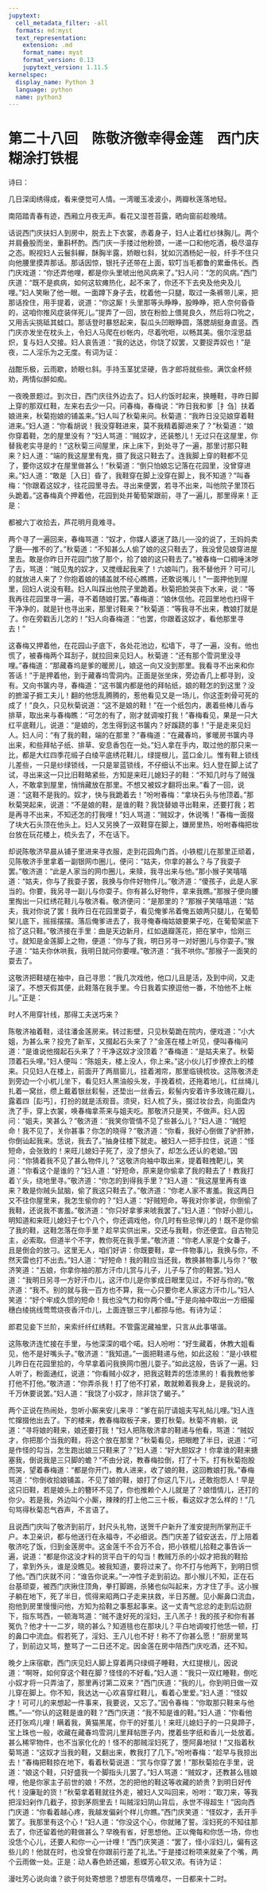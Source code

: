 ```yaml
---
jupytext:
  cell_metadata_filter: -all
  formats: md:myst
  text_representation:
    extension: .md
    format_name: myst
    format_version: 0.13
    jupytext_version: 1.11.5
kernelspec:
  display_name: Python 3
  language: python
  name: python3
---
```

#  第二十八回　陈敬济徼幸得金莲　西门庆糊涂打铁棍

诗曰：

几日深闺绣得成，看来便觉可人情。一湾暖玉凌波小，两瓣秋莲落地轻。

南陌踏青春有迹，西厢立月夜无声。看花又湿苍苔露，晒向窗前趁晚晴。

话说西门庆扶妇人到房中，脱去上下衣裳，赤着身子，妇人止着红纱抹胸儿。两个并肩叠股而坐，重斟杯酌。西门庆一手搂过他粉颈，一递一口和他吃酒，极尽温存之态。睨视妇人云鬟斜軃，酥胸半露，娇眼乜斜，犹如沉酒杨妃一般，纤手不住只向他腰里摸弄那话。那话因惊，银托子还带在上面，软叮当毛都鲁的累垂伟长。西门庆戏道：“你还弄他哩，都是你头里唬出他风病来了。”妇人问：“怎的风病。”西门庆道：“既不是疯病，如何这软瘫热化，起不来了，你还不下去央及他央及儿哩。”妇人笑瞅了他一眼。一面蹲下身子去，枕着他一只腿，取过一条裤带儿来，把那话拴住，用手提着，说道：“你这厮！头里那等头睁睁，股睁睁，把人奈何昏昏的，这咱你推风症装佯死儿。”提弄了一回，放在粉脸上偎晃良久，然后将口吮之，又用舌尖挑砥其蛙口。那话登时暴怒起来，裂瓜头凹眼睁圆，落腮胡挺身直竖。西门庆亦发坐在枕头上，令妇人马爬在纱帐内，尽着吮咂，以畅其美。俄尔淫思益炽，复与妇人交接。妇人哀告道：“我的达达，你饶了奴罢，又要捉弄奴也！”是夜，二人淫乐为之无度。有词为证：

战酣乐极，云雨歇，娇眼乜斜。手持玉茎犹坚硬，告才郎将就些些。满饮金杯频劝，两情似醉如痴。

一夜晚景题过。到次日，西门庆往外边去了。妇人约饭时起来，换睡鞋，寻昨日脚上穿的那双红鞋，左来右去少一只。问春梅，春梅说：“昨日我和爹［扌刍］扶着娘进来，秋菊抱娘的铺盖来。”妇人叫了秋菊来问。秋菊道：“我昨日没见娘穿着鞋进来。”妇人道：“你看胡说！我没穿鞋进来，莫不我精着脚进来了？”秋菊道：“娘你穿着鞋，怎的屋里没有？”妇人骂道：“贼奴才，还装憨儿！无过只在这屋里，你替我老实寻是的！”这秋菊三间屋里，床上床下，到处寻了一遍，那里讨那只鞋来？妇人道：“端的我这屋里有鬼，摄了我这只鞋去了。连我脚上穿的鞋都不见了，要你这奴才在屋里做甚么！”秋菊道：“倒只怕娘忘记落在花园里，没曾穿进来。”妇人道：“敢是［入日］昏了，我鞋穿在脚上没穿在脚上，我不知道？”叫春梅：“你跟着这奴才，往花园里寻去。寻出来便罢，若寻不出来，叫他院子里顶石头跪着。”这春梅真个押着他，花园到处并葡萄架跟前，寻了一遍儿，那里得来！正是：

都被六丁收拾去，芦花明月竟难寻。

两个寻了一遍回来，春梅骂道：“奴才，你媒人婆迷了路儿──没的说了，王妈妈卖了磨──推不的了。”秋菊道：“不知甚么人偷了娘的这只鞋去了，我没曾见娘穿进屋里去。敢是你昨日开花园门放了那个，拾了娘的这只鞋去了。”被春梅一口稠唾沫哕了去，骂道：“贼见鬼的奴才，又搅缠起我来了！六娘叫门，我不替他开？可可儿的就放进人来了？你抱着娘的铺盖就不经心瞧瞧，还敢说嘴儿！”一面押他到屋里，回妇人说没有鞋。妇人叫踩出他院子里跪着。秋菊把脸哭丧下水来，说：“等我再往花园里寻一遍，寻不着随娘打罢。”春梅道：“娘休信他。花园里地也扫得干干净净的，就是针也寻出来，那里讨鞋来？”秋菊道：“等我寻不出来，教娘打就是了。你在旁戳舌儿怎的！”妇人向春梅道：“也罢，你跟着这奴才，看他那里寻去！”

这春梅又押着他，在花园山子底下，各处花池边，松墙下，寻了一遍，没有。他也慌了，被春梅两个耳刮子，就拉回来见妇人。秋菊道：“还有那个雪洞里没寻哩。”春梅道：“那藏春坞是爹的暖房儿，娘这一向又没到那里。我看寻不出来和你答话！”于是押着他，到于藏春坞雪洞内。正面是张坐床，旁边香几上都寻到，没有。又向书箧内寻，春梅道：“这书箧内都是他的拜帖纸，娘的鞋怎的到这里？没的摭溜子捱工夫儿！翻的他恁乱腾腾的，惹他看见又是一场儿，你这歪刺骨可死的成了！”良久，只见秋菊说道：“这不是娘的鞋！”在一个纸包内，裹着些棒儿香与排草，取出来与春梅瞧：“可怎的有了，刚才就调唆打我！”春梅看见，果是一只大红平底鞋儿，说道：“是娘的，怎生得到这书箧内？好蹊跷的事！”于是走来见妇人。妇人问：“有了我的鞋，端的在那里？”春梅道：“在藏春坞，爹暖房书箧内寻出来，和些拜帖子纸、排草、安息香包在一处。”妇人拿在手内，取过他的那只来一比，都是大红四季花缎子白绫平底绣花鞋儿，绿提根儿，蓝口金儿。惟有鞋上锁线儿差些，一只是纱绿锁线，一只是翠蓝锁线，不仔细认不出来。妇人登在脚上试了试，寻出来这一只比旧鞋略紧些，方知是来旺儿媳妇子的鞋：“不知几时与了贼强人，不敢拿到屋里，悄悄藏放在那里。不想又被奴才翻将出来。”看了一回，说道：“这鞋不是我的。奴才，快与我跪着去！”吩咐春梅：“拿块石头与他顶着。”那秋菊哭起来，说道：“不是娘的鞋，是谁的鞋？我饶替娘寻出鞋来，还要打我；若是再寻不出来，不知还怎的打我哩！”妇人骂道：“贼奴才，休说嘴！”春梅一面掇了块大石头顶在他头上。妇人又另换了一双鞋穿在脚上，嫌房里热，吩咐春梅把妆台放在玩花楼上，梳头去了，不在话下。

却说陈敬济早晨从铺子里进来寻衣服，走到花园角门首。小铁棍儿在那里正顽着，见陈敬济手里拿着一副银网巾圈儿，便问：“姑夫，你拿的甚么？与了我耍子罢。”敬济道：“此是人家当的网巾圈儿，来赎，我寻出来与他。”那小猴子笑嘻嘻道：“姑夫，你与了我耍子罢，我换与你件好物件儿。”敬济道：“傻孩子，此是人家当的。你要，我另寻一副儿与你耍子。你有甚么好物件，拿来我瞧。”那猴子便向腰里掏出一只红绣花鞋儿与敬济看。敬济便问：“是那里的？”那猴子笑嘻嘻道：“姑夫，我对你说了罢！我昨日在花园里耍子，看见俺爹吊着俺五娘两只腿儿，在葡萄架儿底下，摇摇摆摆。落后俺爹进去了，我寻俺春梅姑娘要果子吃，在葡萄架底下拾了这只鞋。”敬济接在手里：曲是天边新月，红如退瓣莲花，把在掌中，恰刚三寸。就知是金莲脚上之物，便道：“你与了我，明日另寻一对好圈儿与你耍子。”猴子道：“姑夫你休哄我，我明日就问你要哩。”敬济道：“我不哄你。”那猴子一面笑的耍去了。

这敬济把鞋褪在袖中，自己寻思：“我几次戏他，他口儿且是活，及到中间，又走滚了。不想天假其便，此鞋落在我手里。今日我着实撩逗他一番，不怕他不上帐儿。”正是：

时人不用穿针线，那得工夫送巧来？

陈敬济袖着鞋，迳往潘金莲房来。转过影壁，只见秋菊跪在院内，便戏道：“小大姐，为甚么来？投充了新军，又掇起石头来了？”金莲在楼上听见，便叫春梅问道：“是谁说他掇起石头来了？干净这奴才没顶着？”春梅道：“是姑夫来了。秋菊顶着石头哩。”妇人便叫：“陈姐夫，楼上没人，你上来。”这小伙儿打步撩衣上的楼来。只见妇人在楼上，前面开了两扇窗儿，挂着湘帘，那里临镜梳妆。这陈敬济走到旁边一个小杌儿坐下，看见妇人黑油般头发，手挽着梳，还拖着地儿，红丝绳儿扎着一窝丝，缵上戴着银丝鬏髻，还垫出一丝香云，鬏髻内安着许多玫瑰花瓣儿，露着四［髟丐］，打扮的就是活观音。须臾，妇人梳了头，掇过妆台去，向面盘内洗了手，穿上衣裳，唤春梅拿茶来与姐夫吃。那敬济只是笑，不做声。妇人因问：“姐夫，笑甚么？”敬济道：“我笑你管情不见了些甚么儿？”妇人道：“贼短命！我不见了，关你甚事？你怎的晓得？”敬济道：“你看，我好心倒做了驴肝肺，你倒讪起我来。恁说，我去了。”抽身往楼下就走。被妇人一把手拉住，说道：“怪短命，会张致的！来旺儿媳妇子死了，没了想头了，却怎么还认的老娘。”因问：“你猜着我不见了甚么物件儿？”这敬济向袖中取出来，提着鞋拽靶儿，笑道：“你看这个是谁的？”妇人道：“好短命，原来是你偷拿了我的鞋去了！教我打着丫头，绕地里寻。”敬济道：“你怎的到得我手里？”妇人道：“我这屋里再有谁来？敢是你贼头鼠脑，偷了我这只鞋去了。”敬济道：“你老人家不害羞。我这两日又不往你屋里来，我怎生偷你的？”妇人道：“好贼短命，等我对你爹说，你倒偷了我鞋，还说我不害羞。”敬济道：“你只好拿爹来唬我罢了。”妇人道：“你好小胆儿，明知道和来旺儿媳妇子七个八个，你还调戏他，你几时有些忌惮儿的！既不是你偷了我的鞋，这鞋怎落在你手里？趁早实供出来，交还与我鞋，你还便宜。自古物见主，必索取。但道半个不字，教你死在我手里。”敬济道：“你老人家是个女番子，且是倒会的放刁。这里无人，咱们好讲：你既要鞋，拿一件物事儿，我换与你，不然天雷也打不出去。”妇人道：“好短命！我的鞋应当还我，教换甚物事儿与你？”敬济笑道：“五娘，你拿你袖的那方汗巾儿赏与儿子，儿子与了你的鞋罢。”妇人道：“我明日另寻一方好汗巾儿，这汗巾儿是你爹成日眼里见过，不好与你的。”敬济道：“我不。别的就与我一百方也不算，我一心只要你老人家这方汗巾儿。”妇人笑道：“好个牢成久惯的短命！我也没气力和你两个缠。”于是向袖中取出一方细撮穗白绫挑线莺莺烧夜香汗巾儿，上面连银三字儿都掠与他。有诗为证：

郎君见妾下兰阶，来索纤纤红绣鞋。不管露泥藏袖里，只言从此事堪谐。

这陈敬济连忙接在手里，与他深深的唱个喏。妇人吩咐：“好生藏着，休教大姐看见，他不是好嘴头子。”敬济道：“我知道。”一面把鞋递与他，如此这般：“是小铁棍儿昨日在花园里拾的，今早拿着问我换网巾圈儿耍子。”如此这般，告诉了一遍。妇人听了，粉面通红，说道：“你看贼小奴才，把我这鞋弄的恁漆黑的！看我教他爹打他不打他。”敬济道：“你弄杀我！打了他不打紧，敢就赖着我身上，是我说的。千万休要说罢。”妇人道：“我饶了小奴才，除非饶了蝎子。”

两个正说在热闹处，忽听小厮来安儿来寻：“爹在前厅请姐夫写礼帖儿哩。”妇人连忙撺掇他出去了。下的楼来，教春梅取板子来，要打秋菊。秋菊不肯躺，说道：“寻将娘的鞋来，娘还要打我！”妇人把陈敬济拿的鞋递与他看，骂道：“贼奴才，你把那个当我的鞋，将这个放在那里？”秋菊看见，把眼瞪了半日，说道：“可是作怪的勾当，怎生跑出娘三只鞋来了？”妇人道：“好大胆奴才！你拿谁的鞋来搪塞我，倒说我是三只脚的蟾？”不由分说，教春梅拉倒，打了十下。打有秋菊抱股而哭，望着春梅道：“都是你开门，教人进来，收了娘的鞋，这回教娘打我。”春梅骂道：“你倒收拾娘铺盖，不见了娘的鞋，娘打了你这几下儿，还敢抱怨人！早是这只旧鞋，若是娘头上的簪环不见了，你也推赖个人儿就是了？娘惜情儿，还打的你少。若是我，外边叫个小厮，辣辣的打上他二三十板，看这奴才怎么样的！”几句骂得秋菊忍气吞声，不言语了。

且说西门庆叫了敬济到前厅，封尺头礼物，送贺千户新升了淮安提刑所掌刑正千户。本卫亲识，都与他送行在永福寺，不必细说。西门庆差了钺安送去，厅上陪着敬济吃了饭，归到金莲房中。这金莲千不合万不合，把小铁棍儿拾鞋之事告诉一遍，说道：“都是你这没才料的货平白干的勾当！教贼万杀的小奴才把我的鞋拾了，拿到外头，谁是没瞧见。被我知道，要将过来了。你不打与他两下，到明日惯了他。”西门庆就不问：“谁告你说来。”一冲性子走到前边。那小猴儿不知，正在石台基顽耍，被西门庆揪住顶角，拳打脚踢，杀猪也似叫起来，方才住了手。这小猴子躺在地下，死了半日，慌得来昭两口子走来扶救，半日苏醒。见小厮鼻口流血，抱他到房里慢慢问他，方知为拾鞋之事惹起事来。这一丈青气忿忿的走到后边厨下，指东骂西，一顿海骂道：“贼不逢好死的淫妇，王八羔子！我的孩子和你有甚冤仇？他才十一二岁，晓的甚么？知道毴也在那块儿？平白地调唆打他恁一顿，打的鼻口中流血。假若死了，淫妇、王八儿也不好！称不了你甚么愿！”厨房里骂了，到前边又骂，整骂了一二日还不定。因金莲在房中陪西门庆吃酒，还不知。

晚夕上床宿歇，西门庆见妇人脚上穿着两只绿绸子睡鞋，大红提根儿，因说道：“啊呀，如何穿这个鞋在脚？怪怪的不好看。”妇人道：“我只一双红睡鞋，倒吃小奴才将一只弄油了，那里再讨第二双来？”西门庆道：“我的儿，你到明日做一双儿穿在脚上。你不知，我达达一心欢喜穿红鞋儿，看着心里爱。”妇人道：“怪奴才！可可儿的来想起一件事来，我要说，又忘了。”因令春梅：“你取那只鞋来与他瞧。”──“你认的这鞋是谁的鞋？”西门庆道：“我不知是谁的鞋。”妇人道：“你看他还打张鸡儿哩！瞒着我，黄猫黑尾，你干的好茧儿！来旺儿媳妇子的一只臭蹄子，宝上珠也一般，收藏在藏春坞雪洞儿里拜帖匣子内，搅着些字纸和香儿一处放着。甚么稀罕物件，也不当家化化的！怪不的那贼淫妇死了，堕阿鼻地狱！”又指着秋菊骂道：“这奴才当我的鞋，又翻出来，教我打了几下。”吩咐春梅：“趁早与我掠出去！”春梅把鞋掠在地下，看着秋菊说道：“赏与你穿了罢！”那秋菊拾在手里，说道：“娘这个鞋，只好盛我一个脚指头儿罢了。”妇人骂道：“贼奴才，还教甚么毴娘哩，他是你家主子前世的娘！不然，怎的把他的鞋这等收藏的娇贵？到明日好传代！没廉耻的货！”秋菊拿着鞋就往外走，被妇人又叫回来，吩咐：“取刀来，等我把淫妇剁作几截子，掠到茅厕里去！叫贼淫妇阴山背后，永世不得超生！”因向西门庆道：“你看着越心疼，我越发偏剁个样儿你瞧。”西门庆笑道：“怪奴才，丢开手罢了。我那里有这个心！”妇人道：“你没这个心，你就赌了誓。淫妇死的不知往那去了，你还留着他的鞋做甚么？早晚有省，好思想他。正以俺每和你恁一场，你也没恁个心儿，还要人和你一心一计哩！”西门庆笑道：“罢了，怪小淫妇儿，偏有这些儿的！他就在时，也没曾在你跟前行差了礼法。”于是搂过粉项来就亲了个嘴，两个云雨做一处。正是：动人春色娇还媚，惹蝶芳心软又浓。有诗为证：

漫吐芳心说向谁？欲于何处寄想思？想思有尽情难尽，一日都来十二时。



